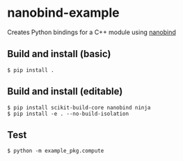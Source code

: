 # nanobind-example

Creates Python bindings for a C++ module using [nanobind](https://github.com/wjakob/nanobind)

## Build and install (basic)
```console
$ pip install .
```

## Build and install (editable)
```console
$ pip install scikit-build-core nanobind ninja
$ pip install -e . --no-build-isolation
```

## Test
```
$ python -m example_pkg.compute
```
